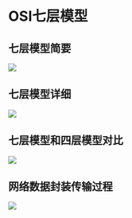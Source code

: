 

# OSI七层模型

## 七层模型简要

![](https://gitee.com/YatJay/image/raw/master/md/202201082215631.png)

## 七层模型详细

![](https://gitee.com/YatJay/image/raw/master/md/202201082216097.png)

## 七层模型和四层模型对比

![](https://gitee.com/YatJay/image/raw/master/md/202201082216398.jpg)

## 网络数据封装传输过程

![](https://gitee.com/YatJay/image/raw/master/md/202201082217357.png)